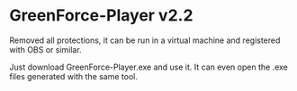 # GreenForce-Player v2.2
Removed all protections, it can be run in a virtual machine and registered with OBS or similar.

Just download GreenForce-Player.exe and use it. It can even open the .exe files generated with the same tool.
